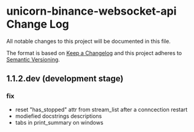 # unicorn-binance-websocket-api Change Log

All notable changes to this project will be documented in this file.

The format is based on [Keep a Changelog](http://keepachangelog.com/) and this project adheres to [Semantic Versioning](http://semver.org/).

## 1.1.2.dev (development stage)
### fix
- reset "has_stopped" attr from stream_list after a conncection restart
- modiefied docstrings descriptions
- tabs in print_summary on windows
